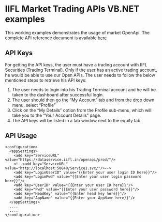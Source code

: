 # IIFL Market Trading APIs VB.NET examples

This working examples demonstrates the usage of market OpenApi.
The complete API reference document is available [here](http://images.indiainfoline.com/mailers/landingpage/Trade-API-Custom/Trade-API-Landingpage17Aug/landing-page.html)

## API Keys
For getting the API keys, the user must have a trading account with IIFL Securities (Trading Terminal). Only if the user has an active trading account, he would be able to use our Open APIs. The user needs to follow the below mentioned steps to retrieve his API keys:

1. The user needs to login into his Trading Terminal account and he will be taken to the dashboard after successful login.
2. The user should then go the “My Account” tab and from the drop down menu, select “Profile”
3. Click on the “My Details” option from the Profile sub-menu, which will take you to the “Your Account Details” page.
4. The API keys will be listed in a tab window next to the equity tab.

## API Usage

```
<configuration>
  <appSettings>
    <add key="ServiceURL" value="https://dataservice.iifl.in/openapi/prod/"/>
    <!--<add key="ServiceURL" value="http://localhost:50848/Service1.svc/"/>-->
    <add key="LoginUserID" value="{{Enter your user login ID here}}"/>
    <add key="LoginPwd" value="{{Enter your user login password here}}"/>
    <add key="UserID" value="{{Enter your user ID here}}"/>
    <add key="Pwd" value="{{Enter your user password here}}"/>
    <add key="HeadKey" value="{{Enter head key here}}"/>    
    <add key="AppName" value="{{Enter your AppName here}}"/>
  </appSettings>
  ....
  ....
</configuration>
```



